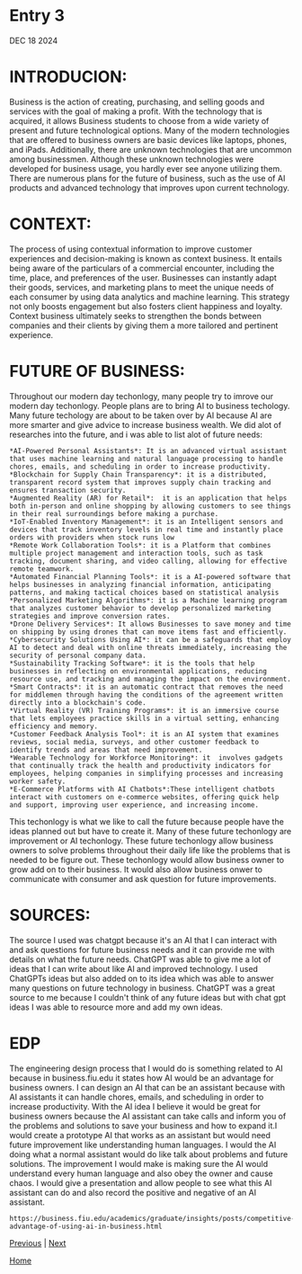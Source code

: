 # Entry 3
DEC 18 2024
<h1><b>INTRODUCION:</b></h1>
<p>Business is the action of creating, purchasing, and selling goods and services with the goal of making a profit. With the technology that is acquired, it allows Business students to choose from a wide variety of present and future technological options. Many of the modern technologies that are offered to business owners are basic devices like laptops, phones, and iPads. Additionally, there are unknown technologies that are uncommon among businessmen. Although these unknown technologies were developed for business usage, you hardly ever see anyone utilizing them. There are numerous plans for the future of business, such as the use of AI products and advanced technology that improves upon current technology.</p>
<h1><b>CONTEXT:</b></h1>
The process of using contextual information to improve customer experiences and decision-making is known as context business. It entails being aware of the particulars of a commercial encounter, including the time, place, and preferences of the user. Businesses can instantly adapt their goods, services, and marketing plans to meet the unique needs of each consumer by using data analytics and machine learning. This strategy not only boosts engagement but also fosters client happiness and loyalty. Context business ultimately seeks to strengthen the bonds between companies and their clients by giving them a more tailored and pertinent experience.
<h1><b>FUTURE OF BUSINESS:</b></h1>
<p>Throughout our modern day techonlogy, many people try to imrove our modern day techonlogy. People plans are to bring AI to business techology. Many future techology are about to be taken over by AI because AI are more smarter and give advice to increase business wealth. We did alot of researches into the future, and i was able to list alot of future needs:</p>

```
*AI-Powered Personal Assistants*: It is an advanced virtual assistant that uses machine learning and natural language processing to handle chores, emails, and scheduling in order to increase productivity.
*Blockchain for Supply Chain Transparency*: it is a distributed, transparent record system that improves supply chain tracking and ensures transaction security.
*Augmented Reality (AR) for Retail*:  it is an application that helps both in-person and online shopping by allowing customers to see things in their real surroundings before making a purchase.
*IoT-Enabled Inventory Management*: it is an Intelligent sensors and devices that track inventory levels in real time and instantly place orders with providers when stock runs low
*Remote Work Collaboration Tools*: it is a Platform that combines multiple project management and interaction tools, such as task tracking, document sharing, and video calling, allowing for effective remote teamwork.
*Automated Financial Planning Tools*: it is a AI-powered software that helps businesses in analyzing financial information, anticipating patterns, and making tactical choices based on statistical analysis 
*Personalized Marketing Algorithms*: it is a Machine learning program that analyzes customer behavior to develop personalized marketing strategies and improve conversion rates.
*Drone Delivery Services*: It allows Businesses to save money and time on shipping by using drones that can move items fast and efficiently.
*Cybersecurity Solutions Using AI*: it can be a safeguards that employ AI to detect and deal with online threats immediately, increasing the security of personal company data.
*Sustainability Tracking Software*: it is the tools that help businesses in reflecting on environmental applications, reducing resource use, and tracking and managing the impact on the environment.
*Smart Contracts*: it is an automatic contract that removes the need for middlemen through having the conditions of the agreement written directly into a blockchain's code.
*Virtual Reality (VR) Training Programs*: it is an immersive course that lets employees practice skills in a virtual setting, enhancing efficiency and memory.
*Customer Feedback Analysis Tool*: it is an AI system that examines reviews, social media, surveys, and other customer feedback to identify trends and areas that need improvement.
*Wearable Technology for Workforce Monitoring*: it  involves gadgets that continually track the health and productivity indicators for employees, helping companies in simplifying processes and increasing worker safety.
*E-Commerce Platforms with AI Chatbots*:These intelligent chatbots interact with customers on e-commerce websites, offering quick help and support, improving user experience, and increasing income.
```
<p>This techonlogy is what we like to call the future because people have the ideas planned out but have to create it. Many of these future techonlogy are improvement or AI techonlogy. These future techonlogy allow business owners to solve problems throughout their daily life like the problems that is needed to be figure out. These techonlogy would allow business owner to grow add on to their business. It would also allow business onwer to communicate with consumer and ask question for future improvements.</p>
<h1>SOURCES:</h1>
<p>The source I used was chatgpt because it's an AI that I can interact with and ask questions for future business needs and it can provide me with details on what the future needs. ChatGPT was able to give me a lot of ideas that I can write about like AI and improved technology. I used ChatGPTs ideas but also added on to its idea which was able to answer many questions on future technology in business. ChatGPT was a great source to me because I couldn't think of any future ideas but with chat gpt ideas I was able to resource more and add my own ideas.</p>
<h1>EDP</h1>
<p> The engineering design process that I would do is something related to AI because in business.fiu.edu it states how AI would be an advantage for business owners. I can design an AI that can be an assistant because with AI assistants it can handle chores, emails, and scheduling in order to increase productivity. With the AI idea I believe it would be great for business owners because the AI assistant can take calls and inform you of the problems and solutions to save your business and how to expand it.I would create a prototype AI that works as an assistant but would need future improvement like understanding human languages. I would the AI doing what a normal assistant would do like talk about problems and future solutions. The improvement I would make is making sure the AI would understand every human language and also obey the owner and cause chaos. I would give a presentation and allow people to see what this AI assistant can do and also record the positive and negative of an AI assistant.</p>

```
https://business.fiu.edu/academics/graduate/insights/posts/competitive-advantage-of-using-ai-in-business.html
```


[Previous](entry02.md) | [Next](entry04.md)

[Home](../README.md)
